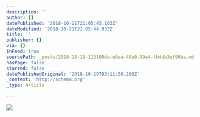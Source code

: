 ```yaml
---
description: ''
author: []
datePublished: '2018-10-21T21:05:45.103Z'
dateModified: '2018-10-21T21:05:44.933Z'
title: ''
publisher: {}
via: {}
inFeed: true
sourcePath: _posts/2018-10-19-113100da-e0ea-40a0-99a4-fb4db3ef96ba.md
hasPage: false
starred: false
datePublishedOriginal: '2018-10-19T03:11:50.260Z'
_context: 'http://schema.org'
_type: Article

---
```

![](https://the-grid-user-content.s3-us-west-2.amazonaws.com/05a19d92-edf4-4d12-8868-7fb6c98eccd8.jpg)